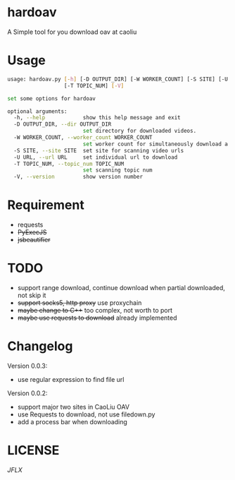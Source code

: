 hardoav
=======
A Simple tool for you download oav at caoliu



Usage
=====
```bash
usage: hardoav.py [-h] [-D OUTPUT_DIR] [-W WORKER_COUNT] [-S SITE] [-U URL]
                  [-T TOPIC_NUM] [-V]

set some options for hardoav

optional arguments:
  -h, --help            show this help message and exit
  -D OUTPUT_DIR, --dir OUTPUT_DIR
                        set directory for downloaded videos.
  -W WORKER_COUNT, --worker_count WORKER_COUNT
                        set worker count for simultaneously download a video
  -S SITE, --site SITE  set site for scanning video urls
  -U URL, --url URL     set individual url to download
  -T TOPIC_NUM, --topic_num TOPIC_NUM
                        set scanning topic num
  -V, --version         show version number
```

Requirement
===========
* requests
* ~~PyExecJS~~
* ~~jsbeautifier~~


TODO
====
* support range download, continue download when partial downloaded, not skip it
* ~~support socks5, http proxy~~ use proxychain
* ~~maybe change to C++~~ too complex, not worth to port
* ~~maybe use requests to download~~ already implemented

Changelog
========
Version 0.0.3:
* use regular expression to find file url

Version 0.0.2:
* support major two sites in CaoLiu OAV
* use Requests to download, not use filedown.py
* add a process bar when downloading

LICENSE
=======
*JFLX*
